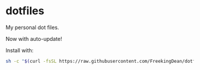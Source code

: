 dotfiles
========

My personal dot files.

Now with auto-update!

Install with:

```bash
sh -c "$(curl -fsSL https://raw.githubusercontent.com/FreekingDean/dotfiles/master/install.sh)"
```
